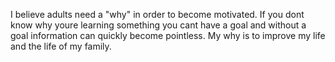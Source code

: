 I believe adults need a "why" in order to become motivated.  If you dont know why youre learning something you cant have a goal and without a goal information can quickly become pointless.  My why is to improve my life and the life of my family.